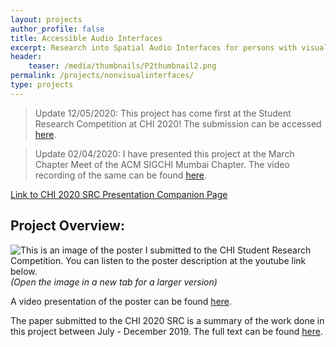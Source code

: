 ```yaml
---
layout: projects
author_profile: false
title: Accessible Audio Interfaces
excerpt: Research into Spatial Audio Interfaces for persons with visual impairments.
header:
    teaser: /media/thumbnails/P2thumbnail2.png
permalink: /projects/nonvisualinterfaces/
type: projects
---
```


> Update 12/05/2020: This project has come first at the Student Research Competition at CHI 2020! The submission can be accessed [here](/media/RishiVanukuru_SRC.pdf).

> Update 02/04/2020: I have presented this project at the March Chapter Meet of the ACM SIGCHI Mumbai Chapter. The video recording of the same can be found [here](https://www.youtube.com/watch?v=fgEkbUnavb0).

[Link to CHI 2020 SRC Presentation Companion Page](/chi2020)

## Project Overview:
![This is an image of the poster I submitted to the CHI Student Research Competition. You can listen to the poster description at the youtube link below.](\media\P2\srcposter.png)
*(Open the image in a new tab for a larger version)*

A video presentation of the poster can be found [here](https://youtu.be/lA7nh_3TBsg).

The paper submitted to the CHI 2020 SRC is a summary of the work done in this project between July - December 2019. The full text can be found [here](/media/RishiVanukuru_SRC.pdf).


